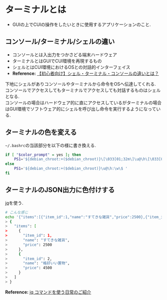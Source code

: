 # ターミナルとは
- GUIの上でCUIの操作をしたいときに使用するアプリケーションのこと.

## コンソール/ターミナル/シェルの違い
- コンソールとは入出力をつかさどる端末ハードウェア
- ターミナルとはGUIでCUI環境を再現するもの
- シェルとはCUI環境におけるOSとの対話的インターフェイス
 - **Reference:** [【初心者向け】シェル・ターミナル・コンソールの違いとは？](https://eng-entrance.com/linux-basic-shell-terminal-console)

下地にシェルがありコンソールやターミナルから命令をOSへ伝達してくれる.  
コンソールでアクセスしてもターミナルでアクセスしても対話するものはシェルとなる.  
コンソールの場合はハードウェア的に直にアクセスしているがターミナルの場合はGUI環境でソフトウェア的にシェルを呼び出し命令を実行するようになっている.

## ターミナルの色を変える
`~/.bashrc`の当該部分を以下の様に書き換える.
```bash
if [ "$color_prompt" = yes ]; then
    PS1='${debian_chroot:+($debian_chroot)}\[\033[01;32m\]\u@\h\[\033[00m\]:\[\033[01;34m\]\w\[\033[00m\]\[\033[01;31m\]$(__git_ps1)\[\033[00m\]\n\[\033[01;35m\]-> \$\[\033[00m\] '
else
    PS1='${debian_chroot:+($debian_chroot)}\u@\h:\w\$ '
fi
```

## ターミナルのJSON出力に色付けする
[jq](https://github.com/stedolan/jq)を使う.

```bash
# こんな感じ
echo '{"items":[{"item_id":1,"name":"すてきな雑貨","price":2500},{"item_id":2,"name":"格好いい置物","price":4500}]}' | jq .
> {
>   "items": [
>     {
>       "item_id": 1,
>       "name": "すてきな雑貨",
>       "price": 2500
>     },
>     {
>       "item_id": 2,
>       "name": "格好いい置物",
>       "price": 4500
>     }
>   ]
> }
```
**Reference:** [jq コマンドを使う日常のご紹介](https://qiita.com/takeshinoda@github/items/2dec7a72930ec1f658af)

